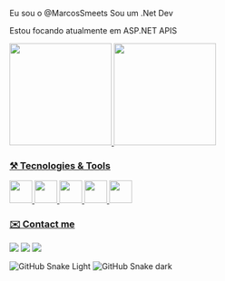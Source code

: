 Eu sou o @MarcosSmeets
Sou um .Net Dev

Estou focando atualmente em ASP.NET APIS
          

<div>
<a href="https://github.com/MarcosSmeets">
<img height="180em" src="https://github-readme-stats.vercel.app/api/top-langs/?username=MarcosSmeets&layout=compact&langs_count=7&theme=dracula"/>
<img height="180em" src="https://github-readme-stats.vercel.app/api?username=MarcosSmeets&show_icons=true&theme=dracula&include_all_commits=true&count_private=true"/>
</div>
  
### ⚒️ Tecnologies & Tools
<div>
<img src="https://cdn.jsdelivr.net/gh/devicons/devicon/icons/dotnetcore/dotnetcore-original.svg" width="40" height="40"/>
<img src="https://cdn.jsdelivr.net/gh/devicons/devicon/icons/docker/docker-original.svg" width="40" height="40"/>
<img src="https://cdn.jsdelivr.net/gh/devicons/devicon/icons/git/git-original.svg" width="40" height="40"/>
<img src="https://cdn.jsdelivr.net/gh/devicons/devicon/icons/python/python-original.svg" width="40" height="40"/>
<img src="https://cdn.jsdelivr.net/gh/devicons/devicon/icons/html5/html5-original.svg" width="40" height="40"/>
</div>
  
### ✉️ Contact me

[<img src="https://img.shields.io/badge/twitter-%231DA1F2.svg?&style=for-the-badge&logo=twitter&logoColor=white" />](https://twitter.com/OlhoManso) [<img src="https://img.shields.io/badge/linkedin-%230077B5.svg?&style=for-the-badge&logo=linkedin&logoColor=white" />](https://www.linkedin.com/in/marcosborgessmeets/) [<img src = "https://img.shields.io/badge/instagram-%23E4405F.svg?&style=for-the-badge&logo=instagram&logoColor=white">](https://www.instagram.com/poetasmeets/)

![GitHub Snake Light](github-snake.svg#gh-light-mode-only)
![GitHub Snake dark](github-snake-dark.svg#gh-dark-mode-only)
